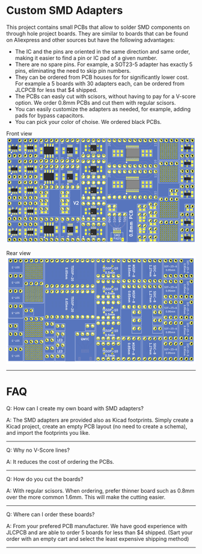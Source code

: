 # Custom SMD Adapters

This project contains small PCBs that allow to solder SMD components on through hole project boards. They are similar to boards that can be found on Aliexpress and other sources but have the following advantages:

* The IC and the pins are oriented in the same direction and same order, making it easier to find a pin or IC pad of a given number.
* There are no spare pins. For example, a SOT23-5 adapter has exactly 5 pins, eliminating the need to skip pin numbers.
* They can be ordered from PCB houses for for significantly lower cost. For example a 5 boards with 30 adapters each, can be ordered from JLCPCB for less that $4 shipped.
* The PCBs can easly cut with scisors, without having to pay for a V-score option. We order 0.8mm PCBs and cut them with regular scisors.
* You can easily customize the adapters as needed, for example, adding pads for bypass capacitors. 
* You can pick your color of choise. We ordered black PCBs.

Front view
![Front view](kicad/smd_adapter.png)

Rear view
![Rear view](kicad/smd_adapter_rear.png)

---

# FAQ

Q: How can I create my own board with SMD adapters?

A: The SMD adapters are provided also as Kicad footprints. Simply create a Kicad project, create an empty PCB layout (no need to create a schema), and import the footprints you like.

---

Q: Why no V-Score lines?

A: It reduces the cost of ordering the PCBs.

---

Q: How do you cut the boards?

A: With regular scisors. When ordering, prefer thinner board such as 0.8mm over the more common 1.6mm. This will make the cutting easier.

---

Q: Where can I order these boards?

A: From your prefered PCB manufacturer. We have good experience with JLCPCB and are able to order 5 boards for less than $4 shipped.  (Sart your order with an empty cart and select the least expensive shipping method)

---





